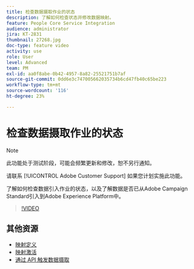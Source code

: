 ```yaml
---
title: 检查数据摄取作业的状态
description: 了解如何检查状态并修改数据映射。
feature: People Core Service Integration
audience: administrator
jira: KT-2831
thumbnail: 27268.jpg
doc-type: feature video
activity: use
role: User
level: Advanced
team: PM
exl-id: aa0f8abe-0b42-4957-8a82-25521751b7af
source-git-commit: 0dd6e3c747005662035734b6cd47fb40c65be223
workflow-type: tm+mt
source-wordcount: '116'
ht-degree: 23%

---
```


# 检查数据摄取作业的状态

>[!NOTE]
>
>此功能处于测试阶段，可能会频繁更新和修改，恕不另行通知。
>
>请联系 [!UICONTROL Adobe Customer Support] 如果您计划实施此功能。

了解如何检查数据引入作业的状态，以及了解数据是否已从Adobe Campaign Standard引入到Adobe Experience Platform中。

>[!VIDEO](https://video.tv.adobe.com/v/27268?quality=12&learn=on)

## 其他资源

* [映射定义](https://experienceleague.adobe.com/docs/campaign-standard/using/integrating-with-adobe-cloud/adobe-experience-platform/data-connector/aep-mapping-definition.html)
* [映射激活](https://experienceleague.adobe.com/docs/campaign-standard/using/integrating-with-adobe-cloud/adobe-experience-platform/data-connector/aep-mapping-activation.html)
* [通过 API 触发数据摄取](https://experienceleague.adobe.com/docs/campaign-standard/using/integrating-with-adobe-cloud/adobe-experience-platform/data-connector/aep-triggering-data-ingestion.html)
